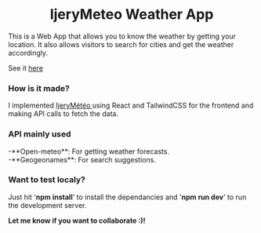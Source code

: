 <h1 align="Center">IjeryMeteo Weather App</h1>
<p>This is a Web App that allows you to know the weather by getting your location. It also allows visitors to search for cities and get the weather accordingly.</p>
See it <a href="https://ijerymeteo.netlify.app">here</a> 
<h3>How is it made?</h3>
I implemented <a href="https://ijerymeteo. netlify. app" >IjeryMétéo </a>using React and TailwindCSS for the frontend and making API calls to fetch the data.
<h3>API mainly used</h3>
-**Open-meteo**: For getting weather forecasts. <br/>
-**Geogeonames**: For search suggestions.

<h3>Want to test localy?</h3>

Just hit '**npm install**' to install the dependancies and '**npm run dev**' to run the development server.

**Let me know if you want to collaborate :)!**
